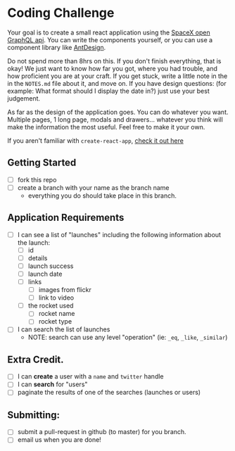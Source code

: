 # Coding Challenge

Your goal is to create a small react application using the [SpaceX open GraphQL api](https://api.spacex.land/graphql/). You can write the components yourself, or you can use a component library like [AntDesign](https://ant.design/components/overview/).

Do not spend more than 8hrs on this. If you don't finish everything, that is okay! We just want to know how far you got, where you had trouble, and how proficient you are at your craft. If you get stuck, write a little note in the in the `NOTES.md` file about it, and move on. If you have design questions: (for example: What format should I display the date in?) just use your best judgement.

As far as the design of the application goes. You can do whatever you want. Multiple pages, 1 long page, modals and drawers... whatever you think will make the information the most useful. Feel free to make it your own.

If you aren't familiar with `create-react-app`, [check it out here](https://create-react-app.dev/)

## Getting Started

- [ ] fork this repo
- [ ] create a branch with your name as the branch name
  - everything you do should take place in this branch.

## Application Requirements

- [ ] I can see a list of "launches" including the following information about the launch:
  - [ ] id
  - [ ] details
  - [ ] launch success
  - [ ] launch date
  - [ ] links
    - [ ] images from flickr
    - [ ] link to video
  - [ ] the rocket used
    - [ ] rocket name
    - [ ] rocket type
- [ ] I can search the list of launches
  - NOTE: search can use any level "operation" (ie: `_eq`, `_like`, `_similar`)

## Extra Credit.

- [ ] I can **create** a user with a `name` and `twitter` handle
- [ ] I can **search** for "users"
- [ ] paginate the results of one of the searches (launches or users)

## Submitting:

- [ ] submit a pull-request in github (to master) for you branch.
- [ ] email us when you are done!
